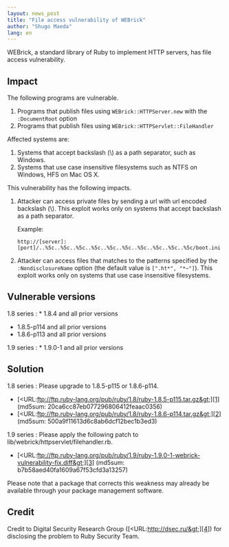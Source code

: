 ```yaml
---
layout: news_post
title: "File access vulnerability of WEBrick"
author: "Shugo Maeda"
lang: en
---
```


WEBrick, a standard library of Ruby to implement HTTP servers, has file
access vulnerability.

## Impact

The following programs are vulnerable.

1.  Programs that publish files using `WEBrick::HTTPServer.new` with the
    `:DocumentRoot` option
2.  Programs that publish files using
    `WEBrick::HTTPServlet::FileHandler`

Affected systems are:

1.  Systems that accept backslash (\\) as a path separator, such as
    Windows.
2.  Systems that use case insensitive filesystems such as NTFS on
    Windows, HFS on Mac OS X.

This vulnerability has the following impacts.

1.  Attacker can access private files by sending a url with url encoded
    backslash (\\). This exploit works only on systems that accept
    backslash as a path separator.

    Example:

        http://[server]:[port]/..%5c..%5c..%5c..%5c..%5c..%5c..%5c..%5c..%5c..%5c/boot.ini

2.  Attacker can access files that matches to the patterns specified by
    the `:NondisclosureName` option (the default value is `[".ht*",
    "*~"]`). This exploit works only on systems that use case
    insensitive filesystems.

## Vulnerable versions

1.8 series
: * 1\.8.4 and all prior versions
  * 1\.8.5-p114 and all prior versions
  * 1\.8.6-p113 and all prior versions

1.9 series
: * 1\.9.0-1 and all prior versions

## Solution

1.8 series
: Please upgrade to 1.8.5-p115 or 1.8.6-p114.
  * [&lt;URL:ftp://ftp.ruby-lang.org/pub/ruby/1.8/ruby-1.8.5-p115.tar.gz&gt;][1]
    (md5sum: 20ca6cc87eb077296806412feaac0356)
  * [&lt;URL:ftp://ftp.ruby-lang.org/pub/ruby/1.8/ruby-1.8.6-p114.tar.gz&gt;][2]
    (md5sum: 500a9f11613d6c8ab6dcf12bec1b3ed3)

1.9 series
: Please apply the following patch to
  lib/webrick/httpservlet/filehandler.rb.
  * [&lt;URL:ftp://ftp.ruby-lang.org/pub/ruby/1.9/ruby-1.9.0-1-webrick-vulnerability-fix.diff&gt;][3]
    (md5sum: b7b58aed40fa1609a67f53cfd3a13257)

Please note that a package that corrects this weakness may already be
available through your package management software.

## Credit

Credit to Digital Security Research Group
([&lt;URL:http://dsec.ru/&gt;][4]) for disclosing the problem to Ruby
Security Team.



[1]: ftp://ftp.ruby-lang.org/pub/ruby/1.8/ruby-1.8.5-p115.tar.gz 
[2]: ftp://ftp.ruby-lang.org/pub/ruby/1.8/ruby-1.8.6-p114.tar.gz 
[3]: ftp://ftp.ruby-lang.org/pub/ruby/1.9/ruby-1.9.0-1-webrick-vulnerability-fix.diff 
[4]: http://dsec.ru/ 
